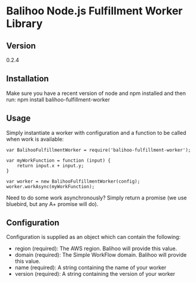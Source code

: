 Balihoo Node.js Fulfillment Worker Library
==========================================

## Version
0.2.4

## Installation
Make sure you have a recent version of node and npm installed and then run:
    npm install balihoo-fulfillment-worker
  
## Usage
Simply instantiate a worker with configuration and a function to be called when work is available:
  
    var BalihooFulfillmentWorker = require('balihoo-fulfillment-worker');
      
    var myWorkFunction = function (input) { 
        return input.x + input.y; 
    }
      
    var worker = new BalihooFulfillmentWorker(config);
    worker.workAsync(myWorkFunction);
    
Need to do some work asynchronously?  Simply return a promise (we use bluebird, but any A+ promise will do).

## Configuration
Configuration is supplied as an object which can contain the following:
  * region (required): The AWS region.  Balihoo will provide this value.
  * domain (required): The Simple WorkFlow domain.  Balihoo will provide this value.
  * name (required): A string containing the name of your worker
  * version (required): A string containing the version of your worker
